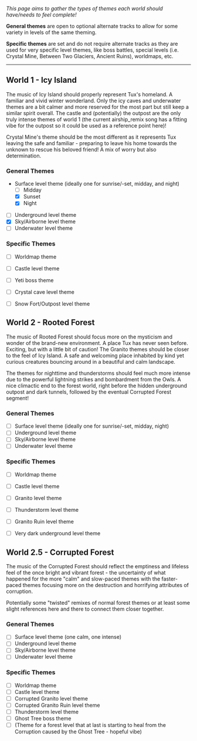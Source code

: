 _This page aims to gather the types of themes each world should have/needs to feel complete!_

**General themes** are open to optional alternate tracks to allow for some variety in levels of the same theming.

**Specific themes** are set and do not require alternate tracks as they are used for very specific level themes, like boss battles,
special levels (i.e. Crystal Mine, Between Two Glaciers, Ancient Ruins), worldmaps, etc.

---

World 1 - Icy Island
--------------------

The music of Icy Island should properly represent Tux's homeland. A familiar and vivid winter wonderland.
Only the icy caves and underwater themes are a bit calmer and more reserved for the most part but still keep
a similar spirit overall. The castle and (potentially) the outpost are the only truly intense themes of
world 1 (the current airship_remix song has a fitting vibe for the outpost so it could be used as a reference point here)!

Crystal Mine's theme should be the most different as it represents Tux leaving the safe and familiar -
preparing to leave his home towards the unknown to rescue his beloved friend! A mix of worry but also determination.

### General Themes

- Surface level theme (ideally one for sunrise/-set, midday, and night)
  - [ ] Midday
  - [x] Sunset
  - [x] Night

- [ ] Underground level theme
- [x] Sky/Airborne level theme
- [ ] Underwater level theme

### Specific Themes

- [ ] Worldmap theme
- [ ] Castle level theme
- [ ] Yeti boss theme
- [ ] Crystal cave level theme
- [ ] Snow Fort/Outpost level theme


World 2 - Rooted Forest
-----------------------

The music of Rooted Forest should focus more on the mysticism and wonder of the brand-new environment.
A place Tux has never seen before. Exciting, but with a little bit of caution! The Granito themes
should be closer to the feel of Icy Island. A safe and welcoming place inhabited by kind yet curious
creatures bouncing around in a beautiful and calm landscape.

The themes for nighttime and thunderstorms should feel much more intense due to the powerful lightning
strikes and bombardment from the Owls. A nice climactic end to the forest world, right before the hidden
underground outpost and dark tunnels, followed by the eventual Corrupted Forest segment!

### General Themes

- [ ] Surface level theme (ideally one for sunrise/-set, midday, night)
- [ ] Underground level theme
- [ ] Sky/Airborne level theme
- [ ] Underwater level theme

### Specific Themes

- [ ] Worldmap theme
- [ ] Castle level theme
- [ ] Granito level theme
- [ ] Thunderstorm level theme
- [ ] Granito Ruin level theme
- [ ] Very dark underground level theme


World 2.5 - Corrupted Forest
----------------------------

The music of the Corrupted Forest should reflect the emptiness and lifeless feel of the once bright and
vibrant forest - the uncertainty of what happened for the more "calm" and slow-paced themes with the
faster-paced themes focusing more on the destruction and horrifying attributes of corruption.

Potentially some "twisted" remixes of normal forest themes or at least some slight references here and
there to connect them closer together.

### General Themes

- [ ] Surface level theme (one calm, one intense)
- [ ] Underground level theme
- [ ] Sky/Airborne level theme
- [ ] Underwater level theme

### Specific Themes

- [ ] Worldmap theme
- [ ] Castle level theme
- [ ] Corrupted Granito level theme
- [ ] Corrupted Granito Ruin level theme
- [ ] Thunderstorm level theme
- [ ] Ghost Tree boss theme
- [ ] (Theme for a forest level that at last is starting to heal from the Corruption caused by the Ghost Tree - hopeful vibe)
